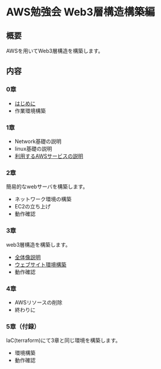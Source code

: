 # AWS勉強会 Web3層構造構築編

## 概要

AWSを用いてWeb3層構造を構築します。

## 内容

### 0章
* [はじめに](./0章/はじめに)
* 作業環境構築

### 1章
* Network基礎の説明
* linux基礎の説明
* [利用するAWSサービスの説明](./1章/利用するAWSサービスの説明)

### 2章
簡易的なwebサーバを構築します。
* ネットワーク環境の構築
* EC2の立ち上げ
* 動作確認

### 3章
web3層構造を構築します。
* [全体像説明](./3章/全体像説明)
* [ウェブサイト環境構築](./3章/ウェブサイト環境構築)
* 動作確認

### 4章
* AWSリソースの削除
* 終わりに

### 5章（付録）

[//]: # (やるやら不明。削除するかも)
IaC(terraform)にて3章と同じ環境を構築します。
* 環境構築
* 動作確認
